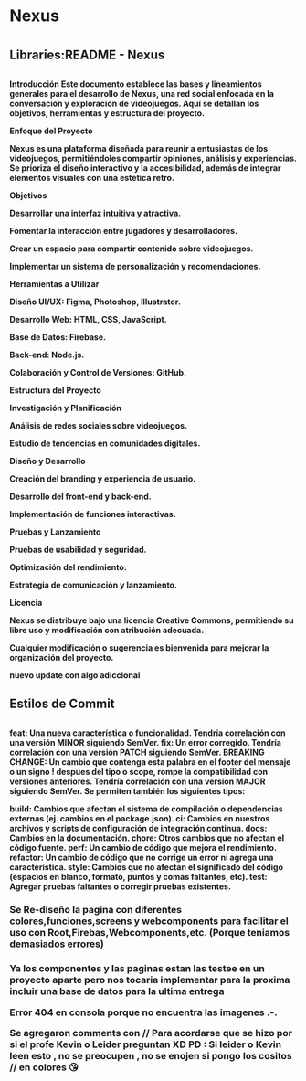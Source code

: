<H1>Nexus<H1>

<H2>Libraries:README - Nexus <H2>

<H4>

Introducción
Este documento establece las bases y lineamientos generales para el desarrollo de Nexus, una red social enfocada en la conversación y exploración de videojuegos. Aquí se detallan los objetivos, herramientas y estructura del proyecto.

Enfoque del Proyecto

Nexus es una plataforma diseñada para reunir a entusiastas de los videojuegos, permitiéndoles compartir opiniones, análisis y experiencias. Se prioriza el diseño interactivo y la accesibilidad, además de integrar elementos visuales con una estética retro.

Objetivos

Desarrollar una interfaz intuitiva y atractiva.

Fomentar la interacción entre jugadores y desarrolladores.

Crear un espacio para compartir contenido sobre videojuegos.

Implementar un sistema de personalización y recomendaciones.

Herramientas a Utilizar

Diseño UI/UX: Figma, Photoshop, Illustrator.

Desarrollo Web: HTML, CSS, JavaScript.

Base de Datos: Firebase.

Back-end: Node.js.

Colaboración y Control de Versiones: GitHub.

Estructura del Proyecto

Investigación y Planificación

Análisis de redes sociales sobre videojuegos.

Estudio de tendencias en comunidades digitales.

Diseño y Desarrollo

Creación del branding y experiencia de usuario.

Desarrollo del front-end y back-end.

Implementación de funciones interactivas.

Pruebas y Lanzamiento

Pruebas de usabilidad y seguridad.

Optimización del rendimiento.

Estrategia de comunicación y lanzamiento.

Licencia

Nexus se distribuye bajo una licencia Creative Commons, permitiendo su libre uso y modificación con atribución adecuada.

Cualquier modificación o sugerencia es bienvenida para mejorar la organización del proyecto.

nuevo update con algo adiccional

<H4>
<H2>Estilos de Commit<H2>

<H4>
feat: Una nueva característica o funcionalidad. Tendría correlación con una versión MINOR siguiendo SemVer.
fix: Un error corregido. Tendría correlación con una versión PATCH siguiendo SemVer.
BREAKING CHANGE: Un cambio que contenga esta palabra en el footer del mensaje o un signo ! despues del tipo o scope, rompe la compatibilidad con versiones anteriores. Tendría correlación con una versión MAJOR siguiendo SemVer.
Se permiten también los siguientes tipos:

build: Cambios que afectan el sistema de compilación o dependencias externas (ej. cambios en el package.json).
ci: Cambios en nuestros archivos y scripts de configuración de integración continua.
docs: Cambios en la documentación.
chore: Otros cambios que no afectan el código fuente.
perf: Un cambio de código que mejora el rendimiento.
refactor: Un cambio de código que no corrige un error ni agrega una característica.
style: Cambios que no afectan el significado del código (espacios en blanco, formato, puntos y comas faltantes, etc).
test: Agregar pruebas faltantes o corregir pruebas existentes.
<H4>

<H3> Se Re-diseño la pagina con diferentes colores,funciones,screens y webcomponents para facilitar el uso  con  Root,Firebas,Webcomponents,etc. (Porque teniamos demasiados errores)<H3>



Ya los componentes y las paginas estan las testee en un proyecto aparte pero nos tocaria implementar para la proxima incluir una base de datos para la ultima entrega

Error 404 en consola porque no encuentra las imagenes .-.



Se agregaron comments con // Para acordarse que se hizo por si el profe Kevin o Leider preguntan XD PD : Si leider o Kevin leen esto , 
no se preocupen , no se enojen si pongo los cositos //  en colores 😘
